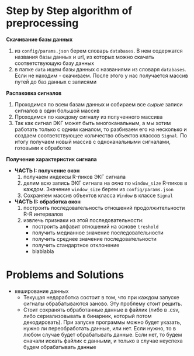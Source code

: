 # Step by Step algorithm of preprocessing

**Скачивание базы данных**
1) из `config/params.json` берем словарь `databases`. В нем содержатся названия базы данных и url, из которых можно скачать соответствующую базу данных
2) в папке `data` ищем базы данных с названиями из словаря `databases`. Если не находим - скачиваем. После этого у нас получается массив путей до баз данных с записями

**Распаковка сигналов**
1) Проходимся по всем базам данных и собираем все *сырые* записи сигналов в один большой массив
2) Проходимся по каждому сигналу из полученного массива
3) Так как сигнал ЭКГ может быть многоканальным, а мы хотим работать только с одним каналом, то разбиваем его на несколько и создаем соответствующее количество объектов классов `Signal`. По итогу получаем новый массив с одноканальными сигналами, готовыми к обработке

**Получение характеристик сигнала**
- **ЧАСТЬ I: получение окон**
    1) получаем индексы R-пиков ЭКГ сигнала
    2) делим всю запись ЭКГ сигнала на *окна* по `window_size` R-пиков в каждом. Значение `window_size` берем из `config/params.json`
    3) Сохраняем массив объектов класса `Window` в классе `Signal`
- **ЧАСТЬ II: обработка окон**
    1) построить последовательность отношений продолжительности R-R интервалов
    2) извлечь признаки из этой последовательности:
        - построить алфавит отношений на основе `treshold`
        - получить медианное значение последовательности
        - получить среднее значение последовательности
        - получить стандартное отклонение
        - blablabla

# Problems and Solutions
- кеширование данных
    - Текущая недоработка состоит в том, что при каждом запуске сигналы обрабатываются заново. Эту проблему стоит решить. 
    - Стоит сохранять обработанные данные в файлик (либо в .csv, либо сериализовывать в бинарник, который потом декодировать). При запуске программы можно будет указать, нужно ли переобработать данные, или нет. Если нужно, то в любом случае будет обрабатывать данные. Если нет, то будем сначали искать файлик с данными, и только в случае неуспеха будем обрабатывать данные 